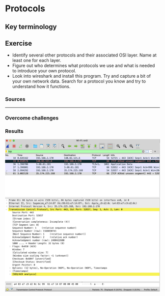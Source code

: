 # Protocols


## Key terminology


## Exercise

- Identify several other protocols and their associated OSI layer. Name at least one for each layer.
- Figure out who determines what protocols we use and what is needed to introduce your own protocol.
- Look into wireshark and install this program. Try and capture a bit of your own network data. Search for a protocol you know and try to understand how it functions.


### Sources



****

### Overcome challenges


### Results


![image](/00_includes/networking_03_screenshot.png)

